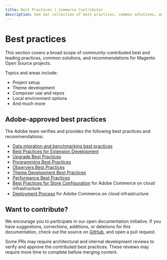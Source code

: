 ```yaml
---
title: Best Practices | Commerce Contributor
description: See our collection of best practices, common solutions, and more!
---
```


# Best practices

This section covers a broad scope of community-contributed best and leading practices, common solutions, and recommendations for Magento Open Source projects.

Topics and areas include:

*  Project setup
*  Theme development
*  Composer use and repos
*  Local environment options
*  And much more

## Adobe-approved best practices

The Adobe team verifies and provides the following best practices and recommendations:

*  [Data migration and benchmarking best practices](https://experienceleague.adobe.com/docs/commerce-operations/tools/data-migration/best-practices.html)
*  [Best Practices for Extension Development](https://developer.adobe.com/commerce/php/best-practices/)
*  [Upgrade Best Practices](https://experienceleague.adobe.com/docs/commerce-operations/upgrade-guide/prepare/best-practices.html)
*  [Programming Best Practices](https://developer.adobe.com/commerce/php/best-practices/extensions/)
*  [Observers Best Practices](https://developer.adobe.com/commerce/php/best-practices/extensions/observers/)
*  [Theme Development Best Practices](https://developer.adobe.com/commerce/frontend-core/guide/best-practices/)
*  [Performance Best Practices](https://experienceleague.adobe.com/docs/commerce-operations/performance-best-practices/overview.html)
*  [Best Practices for Store Configuration](https://devdocs.magento.com/cloud/configure/configure-best-practices.html) for Adobe Commerce on cloud infrastructure
*  [Deployment Process](https://devdocs.magento.com/cloud/reference/discover-deploy.html) for Adobe Commerce on cloud infrastructure

## Want to contribute?

We encourage you to participate in our open documentation initiative. If you have suggestions, corrections, additions, or deletions for this documentation, check out the source on [GitHub](https://github.com/adobedocs/commerce-contributor), and open a pull request.

Some PRs may require architectural and internal development reviews to verify and approve the contributed best practices. These reviews may require more time to complete before merging content.

